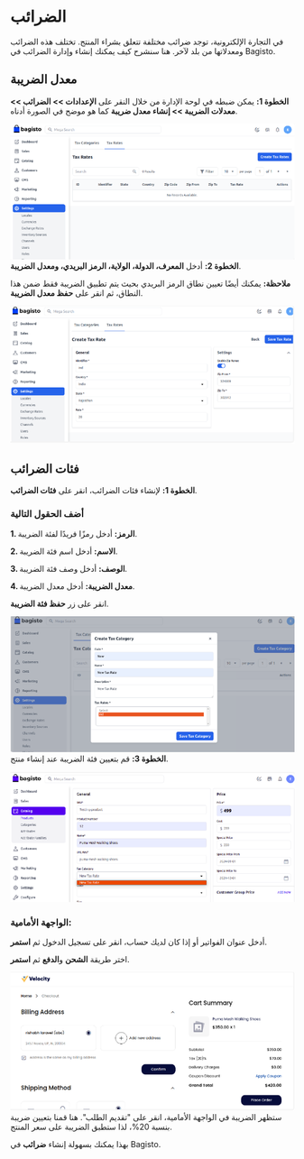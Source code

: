 # الضرائب

في التجارة الإلكترونية، توجد ضرائب مختلفة تتعلق بشراء المنتج. تختلف هذه الضرائب ومعدلاتها من بلد لآخر. هنا سنشرح كيف يمكنك إنشاء وإدارة الضرائب في Bagisto.

## معدل الضريبة

**الخطوة 1:** يمكن ضبطه في لوحة الإدارة من خلال النقر على **الإعدادات >> الضرائب >> معدلات الضريبة >> إنشاء معدل ضريبة** كما هو موضح في الصورة أدناه.

![Tax Rate](../../assets/2.2.0/images/settings/taxRate.png)
**الخطوة 2:** أدخل **المعرف، الدولة، الولاية، الرمز البريدي، ومعدل الضريبة**.

**ملاحظة:** يمكنك أيضًا تعيين نطاق الرمز البريدي بحيث يتم تطبيق الضريبة فقط ضمن هذا النطاق، ثم انقر على **حفظ معدل الضريبة**.

![Save Tax Rate](../../assets/2.2.0/images/settings/savetaxRate.png)
## فئات الضرائب

**الخطوة 1:** لإنشاء فئات الضرائب، انقر على **فئات الضرائب**.

### أضف الحقول التالية

**1. الرمز:** أدخل رمزًا فريدًا لفئة الضريبة.

**2. الاسم:** أدخل اسم فئة الضريبة.

**3. الوصف:** أدخل وصف فئة الضريبة.

**4. معدل الضريبة:** أدخل معدل الضريبة.

انقر على زر **حفظ فئة الضريبة**.

![Save Category](../../assets/2.2.0/images/settings/saveCategory.png)
**الخطوة 3:** قم بتعيين فئة الضريبة عند إنشاء منتج.

![Product Category](../../assets/2.2.0/images/settings/productCategory.png)
### الواجهة الأمامية:

أدخل عنوان الفواتير أو إذا كان لديك حساب، انقر على تسجيل الدخول ثم **استمر**.

اختر طريقة **الشحن** و**الدفع** ثم **استمر**.

![Tax Front](../../assets/2.2.0/images/settings/taxFront.png)
ستظهر الضريبة في الواجهة الأمامية، انقر على "تقديم الطلب". هنا قمنا بتعيين ضريبة بنسبة 20%، لذا ستطبق الضريبة على سعر المنتج.

بهذا يمكنك بسهولة إنشاء **ضرائب** في Bagisto.